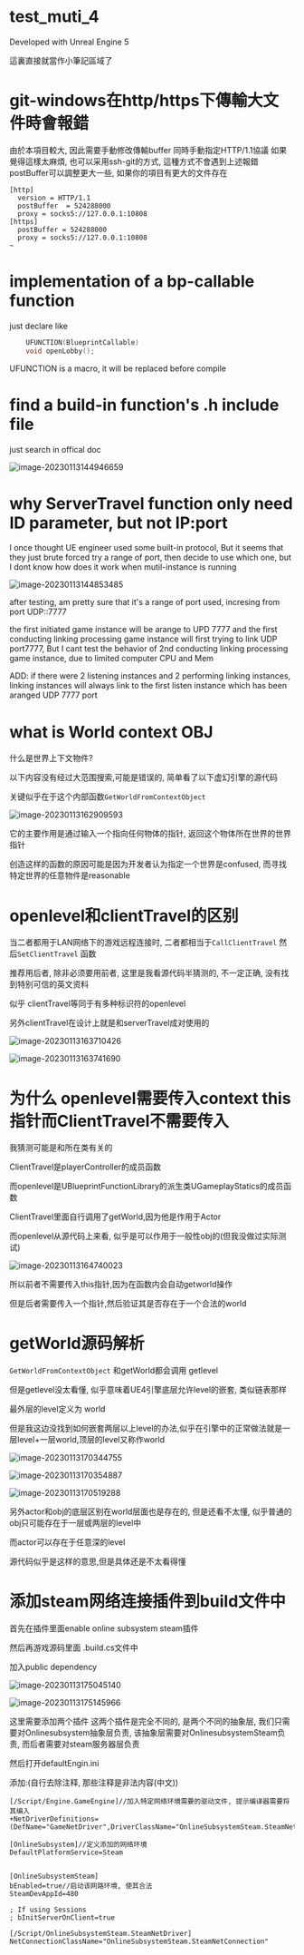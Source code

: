 # test_muti_4

Developed with Unreal Engine 5

這裏直接就當作小筆記區域了

# git-windows在http/https下傳輸大文件時會報錯
由於本項目較大, 因此需要手動修改傳輸buffer 同時手動指定HTTP/1.1協議
如果覺得這樣太麻煩, 也可以采用ssh-git的方式, 這種方式不會遇到上述報錯
postBuffer可以調整更大一些, 如果你的項目有更大的文件存在
```
[http]                                                                                                                         
  version = HTTP/1.1                                                                                                      
  postBuffer  = 524288000                                                                                                 
  proxy = socks5://127.0.0.1:10808                                                                                
[https]                                                                                                                        
  postBuffer = 524288000                                                                                                  
  proxy = socks5://127.0.0.1:10808                                                                                ~                                         
```

# implementation of a bp-callable function

just declare like
```cpp
	UFUNCTION(BlueprintCallable)
	void openLobby();

```

UFUNCTION is a macro, it will be replaced before compile

# find a build-in function's .h include file

just search in offical doc

![image-20230113144946659](https://raw.githubusercontent.com/KSroido/ALLPIC/main/img/202301131449705.png)

# why ServerTravel function only need ID parameter, but not IP:port

I once thought UE engineer used some built-in protocol, But it seems that they just brute forced try a range of port, then decide to use which one, but I dont know how does it work when mutil-instance is running

![image-20230113144853485](https://raw.githubusercontent.com/KSroido/ALLPIC/main/img/202301131449172.png)



after testing, am pretty sure that it's a range of port used, incresing from port UDP::7777

the first initiated game instance will be arange to UPD 7777 and the first conducting linking processing game instance will first trying to link UDP port7777, But I cant test the behavior of 2nd conducting linking processing game instance, due to limited computer CPU and Mem

ADD: if there were 2 listening instances and 2 performing linking instances,  linking instances will always link to the first listen instance which has been aranged UDP 7777 port



# what is World context OBJ

什么是世界上下文物件?

以下内容没有经过大范围搜索,可能是错误的, 简单看了以下虚幻引擎的源代码

关键似乎在于这个内部函数`GetWorldFromContextObject`

![image-20230113162909593](https://raw.githubusercontent.com/KSroido/ALLPIC/main/img/202301131629688.png)

它的主要作用是通过输入一个指向任何物体的指针, 返回这个物体所在世界的世界指针

创造这样的函数的原因可能是因为开发者认为指定一个世界是confused, 而寻找特定世界的任意物件是reasonable



# openlevel和clientTravel的区别

当二者都用于LAN网络下的游戏远程连接时, 二者都相当于`CallClientTravel` 然后`SetClientTravel` 函数

推荐用后者, 除非必须要用前者, 这里是我看源代码半猜测的, 不一定正确, 没有找到特别可信的英文资料

似乎 clientTravel等同于有多种标识符的openlevel

另外clientTravel在设计上就是和serverTravel成对使用的

![image-20230113163710426](https://raw.githubusercontent.com/KSroido/ALLPIC/main/img/202301131637484.png)

![image-20230113163741690](https://raw.githubusercontent.com/KSroido/ALLPIC/main/img/202301131637757.png)



# 为什么 openlevel需要传入context this指针而ClientTravel不需要传入

我猜测可能是和所在类有关的

ClientTravel是playerController的成员函数

而openlevel是UBlueprintFunctionLibrary的派生类UGameplayStatics的成员函数

ClientTravel里面自行调用了getWorld,因为他是作用于Actor

而openlevel从源代码上来看, 似乎是可以作用于一般性obj的(但我没做过实际测试) 

![image-20230113164740023](https://raw.githubusercontent.com/KSroido/ALLPIC/main/img/202301131647060.png)

所以前者不需要传入this指针,因为在函数内会自动getworld操作

但是后者需要传入一个指针,然后验证其是否存在于一个合法的world

# getWorld源码解析

`GetWorldFromContextObject` 和getWorld都会调用 getlevel

但是getlevel没太看懂, 似乎意味着UE4引擎底层允许level的嵌套, 类似链表那样

最外层的level定义为 world

但是我这边没找到如何嵌套两层以上level的办法,似乎在引擎中的正常做法就是一层level+一层world,顶层的level又称作world

![image-20230113170344755](https://raw.githubusercontent.com/KSroido/ALLPIC/main/img/202301131703782.png)

![image-20230113170354887](https://raw.githubusercontent.com/KSroido/ALLPIC/main/img/202301131703917.png)

![image-20230113170519288](https://raw.githubusercontent.com/KSroido/ALLPIC/main/img/202301131705337.png)

另外actor和obj的底层区别在world层面也是存在的, 但是还看不太懂, 似乎普通的obj只可能存在于一层或两层的level中

而actor可以存在于任意深的level

源代码似乎是这样的意思,但是具体还是不太看得懂



# 添加steam网络连接插件到build文件中

首先在插件里面enable online subsystem steam插件

然后再游戏源码里面 .build.cs文件中

加入public dependency

![image-20230113175045140](https://raw.githubusercontent.com/KSroido/ALLPIC/main/img/202301131750229.png)

![image-20230113175145966](https://raw.githubusercontent.com/KSroido/ALLPIC/main/img/202301131751998.png)

这里需要添加两个插件 这两个插件是完全不同的, 是两个不同的抽象层, 我们只需要对Onlinesubsystem抽象层负责, 该抽象层需要对OnlinesubsystemSteam负责, 而后者需要对steam服务器层负责



然后打开defaultEngin.ini

添加:(自行去除注释, 那些注释是非法内容(中文))

```
[/Script/Engine.GameEngine]//加入特定网络环境需要的驱动文件, 提示编译器需要将其编入
+NetDriverDefinitions=(DefName="GameNetDriver",DriverClassName="OnlineSubsystemSteam.SteamNetDriver",DriverClassNameFallback="OnlineSubsystemUtils.IpNetDriver")

[OnlineSubsystem]//定义添加的网络环境
DefaultPlatformService=Steam


[OnlineSubsystemSteam]
bEnabled=true//启动该网路环境, 使其合法
SteamDevAppId=480

; If using Sessions
; bInitServerOnClient=true

[/Script/OnlineSubsystemSteam.SteamNetDriver]
NetConnectionClassName="OnlineSubsystemSteam.SteamNetConnection"
```

